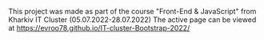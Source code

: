 This project was made as part of the course "Front-End & JavaScript" from Kharkiv IT Cluster (05.07.2022-28.07.2022) 
The active page can be viewed at https://evroo78.github.io/IT-cluster-Bootstrap-2022/
